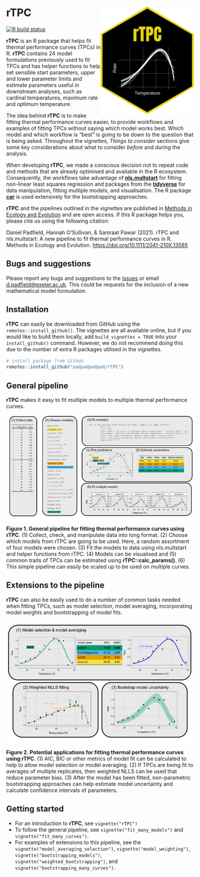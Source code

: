 
<!-- README.md is generated from README.Rmd. Please edit that file -->

# **rTPC** <img src="logo.png" width="250" align="right" />

<!-- badges: start -->

[![R build
status](https://github.com/padpadpadpad/rTPC/workflows/R-CMD-check/badge.svg)](https://github.com/padpadpadpad/rTPC/actions)
<!-- badges: end -->

**rTPC** is an R package that helps fit thermal performance curves
(TPCs) in R. **rTPC** contains 24 model formulations previously used to
fit TPCs and has helper functions to help set sensible start parameters,
upper and lower parameter limits and estimate parameters useful in
downstream analyses, such as cardinal temperatures, maximum rate and
optimum temperature.

The idea behind **rTPC** is to make fitting thermal performance curves
easier, to provide workflows and examples of fitting TPCs without saying
which model works best. Which model and which workflow is “best” is
going to be down to the question that is being asked. Throughout the
vignettes, *Things to consider* sections give some key considerations
about what to consider *before* and *during* the analysis.

When developing **rTPC**, we made a conscious decision not to repeat
code and methods that are already optimised and available in the R
ecosystem. Consequently, the workflows take advantage of
[**nls.multstart**](https://github.com/padpadpadpad/nls.multstart) for
fitting non-linear least squares regression and packages from the
[**tidyverse**](https://www.tidyverse.org) for data manipulation,
fitting multiple models, and visualisation. The R package
[**car**](https://CRAN.R-project.org/package=car/car.pdf) is used
extensively for the bootstrapping approaches.

**rTPC** and the pipelines outlined in the vignettes are published in
[Methods in Ecology and
Evolution](https://doi.org/10.1111/2041-210X.13585) and are open access.
If this R package helps you, please cite us using the following
citation:

Daniel Padfield, Hannah O’Sullivan, & Samraat Pawar (2021). rTPC and
nls.multstart: A new pipeline to fit thermal performance curves in R.
Methods in Ecology and Evolution.
<https://doi.org/10.1111/2041-210X.13585>

## Bugs and suggestions

Please report any bugs and suggestions to the
[Issues](https://github.com/padpadpadpad/rTPC/issues) or email
<d.padfield@exeter.ac.uk>. This could be requests for the inclusion of a
new mathematical model formulation.

## Installation

**rTPC** can easily be downloaded from GitHub using the
`remotes::install_github()`. The vignettes are all available online, but
if you would like to build them locally, add `build_vignettes = TRUE`
into your `install_github()` command. However, we do not recommend doing
this due to the number of extra R packages utilised in the vignettes.

``` r
# install package from GitHub
remotes::install_github("padpadpadpad/rTPC")
```

## General pipeline

**rTPC** makes it easy to fit multiple models to multiple thermal
performance curves.

<img src="man/figures/rTPC_pipeline.png" width="1000" align="center" />

**Figure 1. General pipeline for fitting thermal performance curves
using rTPC**. (1) Collect, check, and manipulate data into long format.
(2) Choose which models from rTPC are going to be used. Here, a random
assortment of four models were chosen. (3) Fit the models to data using
nls.multstart and helper functions from rTPC. (4) Models can be
visualised and (5) common traits of TPCs can be estimated using
**rTPC::calc\_params()**. (6) This simple pipeline can easily be scaled
up to be used on multiple curves.

## Extensions to the pipeline

**rTPC** can also be easily used to do a number of common tasks needed
when fitting TPCs, such as model selection, model averaging,
incorporating model weights and bootstrapping of model fits.

<img src="man/figures/rTPC_pipeline_extensions.png" width="1000" align="center" />

**Figure 2. Potential applications for fitting thermal performance
curves using rTPC**. (1) AIC, BIC or other metrics of model fit can be
calculated to help to allow model selection or model averaging. (2) If
TPCs are being fit to averages of multiple replicates, then weighted
NLLS can be used that reduce parameter bias. (3) After the model has
been fitted, non-parametric bootstrapping approaches can help estimate
model uncertainty and calculate confidence intervals of parameters.

## Getting started

-   For an introduction to **rTPC**, see `vignette("rTPC")`
-   To follow the general pipeline, see `vignette("fit_many_models")`
    and `vignette("fit_many_curves")`.
-   For examples of extensions to this pipeline, see the
    `vignette("model_averaging_selection")`,
    `vignette("model_weighting")`, `vignette("bootstrapping_models")`,
    `vignette("weighted_bootstrapping")`, and
    `vignette("bootstrapping_many_curves")`.
